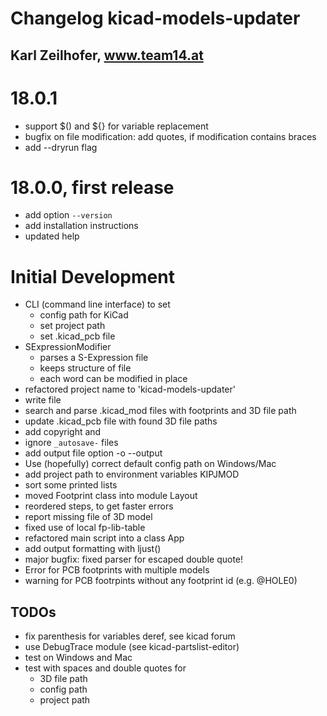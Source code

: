Changelog kicad-models-updater
==============================
Karl Zeilhofer, www.team14.at
------------------------------


# 18.0.1
* support $() and ${} for variable replacement
* bugfix on file modification: add quotes, if modification contains braces
* add --dryrun flag

# 18.0.0, first release
* add option `--version`
* add installation instructions
* updated help

# Initial Development
* CLI (command line interface) to set
  * config path for KiCad
  * set project path
  * set .kicad_pcb file
* SExpressionModifier
  * parses a S-Expression file
  * keeps structure of file
  * each word can be modified in place
* refactored project name to 'kicad-models-updater'
* write file
* search and parse .kicad_mod files with footprints and 3D file path
* update .kicad_pcb file with found 3D file paths
* add copyright and
* ignore `_autosave-` files
* add output file option -o --output
* Use (hopefully) correct default config path on Windows/Mac
* add project path to environment variables KIPJMOD
* sort some printed lists
* moved Footprint class into module Layout
* reordered steps, to get faster errors
* report missing file of 3D model
* fixed use of local fp-lib-table
* refactored main script into a class App
* add output formatting with ljust()
* major bugfix: fixed parser for escaped double quote!
* Error for PCB footprints with multiple models
* warning for PCB footrpints without any footprint id (e.g. @HOLE0)

## TODOs
* fix parenthesis for variables deref, see kicad forum
* use DebugTrace module (see kicad-partslist-editor)
* test on Windows and Mac
* test with spaces and double quotes for
  * 3D file path
  * config path
  * project path
